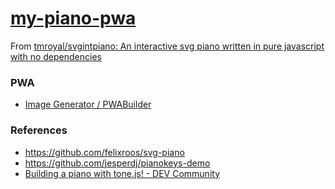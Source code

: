 [my-piano-pwa](https://dirkarnez.github.io/my-piano-pwa/)
=========================================================
From [tmroyal/svgintpiano: An interactive svg piano written in pure javascript with no dependencies](https://github.com/tmroyal/svgintpiano)

### PWA
- [Image Generator / PWABuilder](https://www.pwabuilder.com/imageGenerator)

### References
- https://github.com/felixroos/svg-piano
- https://github.com/jesperdj/pianokeys-demo
- [Building a piano with tone.js! - DEV Community](https://dev.to/shimphillip/building-a-piano-with-tone-js-5c2f)
